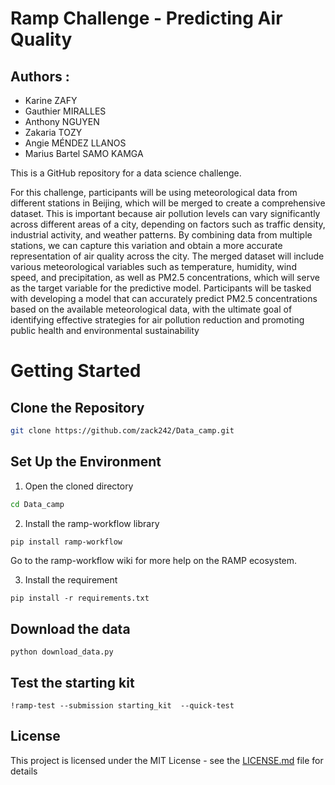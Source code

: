 # Ramp Challenge - Predicting Air Quality

## Authors : 

- Karine ZAFY
- Gauthier MIRALLES
- Anthony NGUYEN
- Zakaria TOZY 
- Angie MÉNDEZ LLANOS
- Marius Bartel SAMO KAMGA


This is a GitHub repository for a data science challenge.

For this challenge, participants will be using meteorological data from different stations in Beijing, which will be merged to create a comprehensive dataset. This is important because air pollution levels can vary significantly across different areas of a city, depending on factors such as traffic density, industrial activity, and weather patterns. By combining data from multiple stations, we can capture this variation and obtain a more accurate representation of air quality across the city.
The merged dataset will include various meteorological variables such as temperature, humidity, wind speed, and precipitation, as well as PM2.5 concentrations, which will serve as the target variable for the predictive model. Participants will be tasked with developing a model that can accurately predict PM2.5 concentrations based on the available meteorological data, with the ultimate goal of identifying effective strategies for air pollution reduction and promoting public health and environmental sustainability

# Getting Started

## Clone the Repository

```bash
git clone https://github.com/zack242/Data_camp.git
```

## Set Up the Environment

1. Open the cloned directory

```bash
cd Data_camp
```

2. Install the ramp-workflow library

```bash
pip install ramp-workflow
```

Go to the ramp-workflow wiki for more help on the RAMP ecosystem.

3. Install the requirement

```
pip install -r requirements.txt
```

## Download the data

```
python download_data.py
```

## Test the starting kit

```
!ramp-test --submission starting_kit  --quick-test
```

## License

This project is licensed under the MIT License - see the [LICENSE.md](LICENSE.md) file for details
